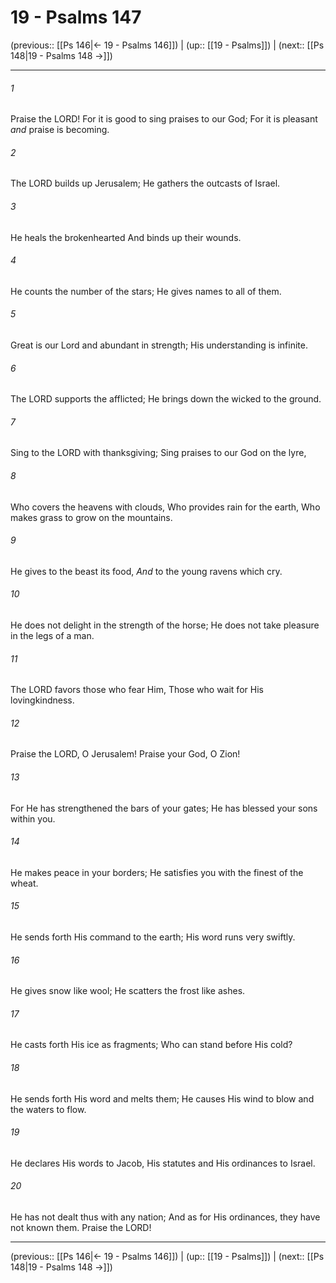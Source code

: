 # 19 - Psalms 147

(previous:: [[Ps 146|← 19 - Psalms 146]]) | (up:: [[19 - Psalms]]) | (next:: [[Ps 148|19 - Psalms 148 →]])

***


###### 1 
Praise the LORD! For it is good to sing praises to our God; For it is pleasant _and_ praise is becoming. 

###### 2 
The LORD builds up Jerusalem; He gathers the outcasts of Israel. 

###### 3 
He heals the brokenhearted And binds up their wounds. 

###### 4 
He counts the number of the stars; He gives names to all of them. 

###### 5 
Great is our Lord and abundant in strength; His understanding is infinite. 

###### 6 
The LORD supports the afflicted; He brings down the wicked to the ground. 

###### 7 
Sing to the LORD with thanksgiving; Sing praises to our God on the lyre, 

###### 8 
Who covers the heavens with clouds, Who provides rain for the earth, Who makes grass to grow on the mountains. 

###### 9 
He gives to the beast its food, _And_ to the young ravens which cry. 

###### 10 
He does not delight in the strength of the horse; He does not take pleasure in the legs of a man. 

###### 11 
The LORD favors those who fear Him, Those who wait for His lovingkindness. 

###### 12 
Praise the LORD, O Jerusalem! Praise your God, O Zion! 

###### 13 
For He has strengthened the bars of your gates; He has blessed your sons within you. 

###### 14 
He makes peace in your borders; He satisfies you with the finest of the wheat. 

###### 15 
He sends forth His command to the earth; His word runs very swiftly. 

###### 16 
He gives snow like wool; He scatters the frost like ashes. 

###### 17 
He casts forth His ice as fragments; Who can stand before His cold? 

###### 18 
He sends forth His word and melts them; He causes His wind to blow and the waters to flow. 

###### 19 
He declares His words to Jacob, His statutes and His ordinances to Israel. 

###### 20 
He has not dealt thus with any nation; And as for His ordinances, they have not known them. Praise the LORD!

***

(previous:: [[Ps 146|← 19 - Psalms 146]]) | (up:: [[19 - Psalms]]) | (next:: [[Ps 148|19 - Psalms 148 →]])
